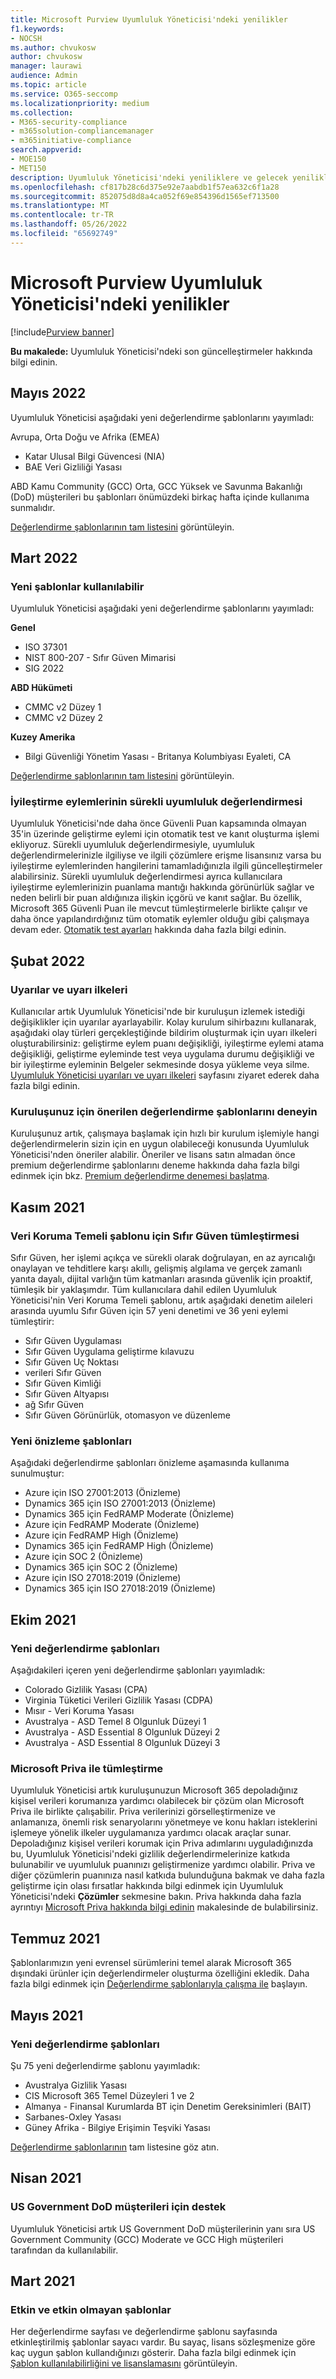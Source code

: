 ```yaml
---
title: Microsoft Purview Uyumluluk Yöneticisi'ndeki yenilikler
f1.keywords:
- NOCSH
ms.author: chvukosw
author: chvukosw
manager: laurawi
audience: Admin
ms.topic: article
ms.service: O365-seccomp
ms.localizationpriority: medium
ms.collection:
- M365-security-compliance
- m365solution-compliancemanager
- m365initiative-compliance
search.appverid:
- MOE150
- MET150
description: Uyumluluk Yöneticisi'ndeki yeniliklere ve gelecek yeniliklere ulaşın. Güncelleştirilmiş değerlendirmeler, yeni değerlendirme şablonları, yeni eylemler ve daha fazlası hakkında bilgi edinin.
ms.openlocfilehash: cf817b28c6d375e92e7aabdb1f57ea632c6f1a28
ms.sourcegitcommit: 852075d8d8a4ca052f69e854396d1565ef713500
ms.translationtype: MT
ms.contentlocale: tr-TR
ms.lasthandoff: 05/26/2022
ms.locfileid: "65692749"
---
```

# <a name="whats-new-in-microsoft-purview-compliance-manager"></a>Microsoft Purview Uyumluluk Yöneticisi'ndeki yenilikler

[!include[Purview banner](../includes/purview-rebrand-banner.md)]

**Bu makalede:** Uyumluluk Yöneticisi'ndeki son güncelleştirmeler hakkında bilgi edinin.

## <a name="may-2022"></a>Mayıs 2022

Uyumluluk Yöneticisi aşağıdaki yeni değerlendirme şablonlarını yayımladı:

Avrupa, Orta Doğu ve Afrika (EMEA)
- Katar Ulusal Bilgi Güvencesi (NIA)
- BAE Veri Gizliliği Yasası

ABD Kamu Community (GCC) Orta, GCC Yüksek ve Savunma Bakanlığı (DoD) müşterileri bu şablonları önümüzdeki birkaç hafta içinde kullanıma sunmalıdır.

[Değerlendirme şablonlarının tam listesini](compliance-manager-templates-list.md) görüntüleyin.

## <a name="march-2022"></a>Mart 2022

### <a name="new-templates-available"></a>Yeni şablonlar kullanılabilir

Uyumluluk Yöneticisi aşağıdaki yeni değerlendirme şablonlarını yayımladı:

**Genel**
- ISO 37301
- NIST 800-207 - Sıfır Güven Mimarisi
- SIG 2022

**ABD Hükümeti**
- CMMC v2 Düzey 1
- CMMC v2 Düzey 2

**Kuzey Amerika**
- Bilgi Güvenliği Yönetim Yasası - Britanya Kolumbiyası Eyaleti, CA

[Değerlendirme şablonlarının tam listesini](compliance-manager-templates-list.md) görüntüleyin.

### <a name="continuous-compliance-assessment-of-improvement-actions"></a>İyileştirme eylemlerinin sürekli uyumluluk değerlendirmesi

Uyumluluk Yöneticisi'nde daha önce Güvenli Puan kapsamında olmayan 35'in üzerinde geliştirme eylemi için otomatik test ve kanıt oluşturma işlemi ekliyoruz. Sürekli uyumluluk değerlendirmesiyle, uyumluluk değerlendirmelerinizle ilgiliyse ve ilgili çözümlere erişme lisansınız varsa bu iyileştirme eylemlerinden hangilerini tamamladığınızla ilgili güncelleştirmeler alabilirsiniz. Sürekli uyumluluk değerlendirmesi ayrıca kullanıcılara iyileştirme eylemlerinizin puanlama mantığı hakkında görünürlük sağlar ve neden belirli bir puan aldığınıza ilişkin içgörü ve kanıt sağlar. Bu özellik, Microsoft 365 Güvenli Puan ile mevcut tümleştirmelerle birlikte çalışır ve daha önce yapılandırdığınız tüm otomatik eylemler olduğu gibi çalışmaya devam eder. [Otomatik test ayarları](compliance-manager-setup.md#set-up-automated-testing) hakkında daha fazla bilgi edinin.

## <a name="february-2022"></a>Şubat 2022

### <a name="alerts-and-alert-policies"></a>Uyarılar ve uyarı ilkeleri

Kullanıcılar artık Uyumluluk Yöneticisi'nde bir kuruluşun izlemek istediği değişiklikler için uyarılar ayarlayabilir. Kolay kurulum sihirbazını kullanarak, aşağıdaki olay türleri gerçekleştiğinde bildirim oluşturmak için uyarı ilkeleri oluşturabilirsiniz: geliştirme eylem puanı değişikliği, iyileştirme eylemi atama değişikliği, geliştirme eyleminde test veya uygulama durumu değişikliği ve bir iyileştirme eyleminin Belgeler sekmesinde dosya yükleme veya silme. [Uyumluluk Yöneticisi uyarıları ve uyarı ilkeleri](compliance-manager-alert-policies.md) sayfasını ziyaret ederek daha fazla bilgi edinin.

### <a name="try-recommended-assessment-templates-for-your-organization"></a>Kuruluşunuz için önerilen değerlendirme şablonlarını deneyin

Kuruluşunuz artık, çalışmaya başlamak için hızlı bir kurulum işlemiyle hangi değerlendirmelerin sizin için en uygun olabileceği konusunda Uyumluluk Yöneticisi'nden öneriler alabilir. Öneriler ve lisans satın almadan önce premium değerlendirme şablonlarını deneme hakkında daha fazla bilgi edinmek için bkz. [Premium değerlendirme denemesi başlatma](compliance-manager-setup.md#start-a-premium-assessments-trial).

## <a name="november-2021"></a>Kasım 2021

### <a name="zero-trust-integration-for-the-data-protection-baseline-template"></a>Veri Koruma Temeli şablonu için Sıfır Güven tümleştirmesi

Sıfır Güven, her işlemi açıkça ve sürekli olarak doğrulayan, en az ayrıcalığı onaylayan ve tehditlere karşı akıllı, gelişmiş algılama ve gerçek zamanlı yanıta dayalı, dijital varlığın tüm katmanları arasında güvenlik için proaktif, tümleşik bir yaklaşımdır. Tüm kullanıcılara dahil edilen Uyumluluk Yöneticisi'nin Veri Koruma Temeli şablonu, artık aşağıdaki denetim aileleri arasında uyumlu Sıfır Güven için 57 yeni denetimi ve 36 yeni eylemi tümleştirir:

- Sıfır Güven Uygulaması
- Sıfır Güven Uygulama geliştirme kılavuzu
- Sıfır Güven Uç Noktası
- verileri Sıfır Güven
- Sıfır Güven Kimliği
- Sıfır Güven Altyapısı
- ağ Sıfır Güven
- Sıfır Güven Görünürlük, otomasyon ve düzenleme

### <a name="new-preview-templates"></a>Yeni önizleme şablonları

Aşağıdaki değerlendirme şablonları önizleme aşamasında kullanıma sunulmuştur:

- Azure için ISO 27001:2013 (Önizleme)
- Dynamics 365 için ISO 27001:2013 (Önizleme)
- Dynamics 365 için FedRAMP Moderate (Önizleme)
- Azure için FedRAMP Moderate (Önizleme)
- Azure için FedRAMP High (Önizleme)
- Dynamics 365 için FedRAMP High (Önizleme)
- Azure için SOC 2 (Önizleme)
- Dynamics 365 için SOC 2 (Önizleme)
- Azure için ISO 27018:2019 (Önizleme)
- Dynamics 365 için ISO 27018:2019 (Önizleme)

## <a name="october-2021"></a>Ekim 2021

### <a name="new-assessment-templates"></a>Yeni değerlendirme şablonları

Aşağıdakileri içeren yeni değerlendirme şablonları yayımladık:

- Colorado Gizlilik Yasası (CPA)
- Virginia Tüketici Verileri Gizlilik Yasası (CDPA)
- Mısır - Veri Koruma Yasası
- Avustralya - ASD Temel 8 Olgunluk Düzeyi 1
- Avustralya - ASD Essential 8 Olgunluk Düzeyi 2
- Avustralya - ASD Essential 8 Olgunluk Düzeyi 3

### <a name="integration-with-microsoft-priva"></a>Microsoft Priva ile tümleştirme

Uyumluluk Yöneticisi artık kuruluşunuzun Microsoft 365 depoladığınız kişisel verileri korumanıza yardımcı olabilecek bir çözüm olan Microsoft Priva ile birlikte çalışabilir. Priva verilerinizi görselleştirmenize ve anlamanıza, önemli risk senaryolarını yönetmeye ve konu hakları isteklerini işlemeye yönelik ilkeler uygulamanıza yardımcı olacak araçlar sunar. Depoladığınız kişisel verileri korumak için Priva adımlarını uyguladığınızda bu, Uyumluluk Yöneticisi'ndeki gizlilik değerlendirmelerinize katkıda bulunabilir ve uyumluluk puanınızı geliştirmenize yardımcı olabilir. Priva ve diğer çözümlerin puanınıza nasıl katkıda bulunduğuna bakmak ve daha fazla geliştirme için olası fırsatlar hakkında bilgi edinmek için Uyumluluk Yöneticisi'ndeki **Çözümler** sekmesine bakın. Priva hakkında daha fazla ayrıntıyı [Microsoft Priva hakkında bilgi edinin](/privacy/priva) makalesinde de bulabilirsiniz.

## <a name="july-2021"></a>Temmuz 2021

Şablonlarımızın yeni evrensel sürümlerini temel alarak Microsoft 365 dışındaki ürünler için değerlendirmeler oluşturma özelliğini ekledik. Daha fazla bilgi edinmek için [Değerlendirme şablonlarıyla çalışma ile](compliance-manager-templates.md) başlayın.

## <a name="may-2021"></a>Mayıs 2021

### <a name="new-assessment-templates"></a>Yeni değerlendirme şablonları

Şu 75 yeni değerlendirme şablonu yayımladık:
- Avustralya Gizlilik Yasası
- CIS Microsoft 365 Temel Düzeyleri 1 ve 2
- Almanya - Finansal Kurumlarda BT için Denetim Gereksinimleri (BAIT)
- Sarbanes-Oxley Yasası
- Güney Afrika - Bilgiye Erişimin Teşviki Yasası

[Değerlendirme şablonlarının](compliance-manager-templates-list.md) tam listesine göz atın.

## <a name="april-2021"></a>Nisan 2021

### <a name="support-for-us-government-dod-customers"></a>US Government DoD müşterileri için destek

Uyumluluk Yöneticisi artık US Government DoD müşterilerinin yanı sıra US Government Community (GCC) Moderate ve GCC High müşterileri tarafından da kullanılabilir.

## <a name="march-2021"></a>Mart 2021

### <a name="active-and-inactive-templates"></a>Etkin ve etkin olmayan şablonlar

Her değerlendirme sayfası ve değerlendirme şablonu sayfasında etkinleştirilmiş şablonlar sayacı vardır. Bu sayaç, lisans sözleşmenize göre kaç uygun şablon kullandığınızı gösterir. Daha fazla bilgi edinmek için [Şablon kullanılabilirliğini ve lisanslamasını](compliance-manager-templates.md#template-availability-and-licensing) görüntüleyin.
